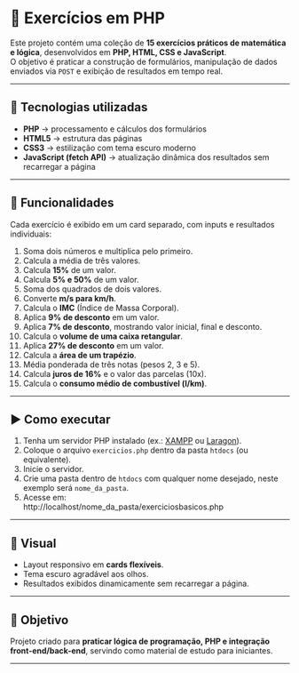 # 📝 Exercícios em PHP

Este projeto contém uma coleção de **15 exercícios práticos de matemática e lógica**, desenvolvidos em **PHP, HTML, CSS e JavaScript**.  
O objetivo é praticar a construção de formulários, manipulação de dados enviados via `POST` e exibição de resultados em tempo real.

---

## 🚀 Tecnologias utilizadas
- **PHP** → processamento e cálculos dos formulários  
- **HTML5** → estrutura das páginas  
- **CSS3** → estilização com tema escuro moderno  
- **JavaScript (fetch API)** → atualização dinâmica dos resultados sem recarregar a página  

---

## 📂 Funcionalidades
Cada exercício é exibido em um card separado, com inputs e resultados individuais:

1. Soma dois números e multiplica pelo primeiro.  
2. Calcula a média de três valores.  
3. Calcula **15%** de um valor.  
4. Calcula **5% e 50%** de um valor.  
5. Soma dos quadrados de dois valores.  
6. Converte **m/s para km/h**.  
7. Calcula o **IMC** (Índice de Massa Corporal).  
8. Aplica **9% de desconto** em um valor.  
9. Aplica **7% de desconto**, mostrando valor inicial, final e desconto.  
10. Calcula o **volume de uma caixa retangular**.  
11. Aplica **27% de desconto** em um valor.  
12. Calcula a **área de um trapézio**.  
13. Média ponderada de três notas (pesos 2, 3 e 5).  
14. Calcula **juros de 16%** e o valor das parcelas (10x).  
15. Calcula o **consumo médio de combustível (l/km)**.  

---

## ▶️ Como executar
1. Tenha um servidor PHP instalado (ex.: [XAMPP](https://www.apachefriends.org/pt_br/index.html) ou [Laragon](https://laragon.org/)).  
2. Coloque o arquivo `exercicios.php` dentro da pasta `htdocs` (ou equivalente).  
3. Inicie o servidor.
4. Crie uma pasta dentro de `htdocs` com qualquer nome desejado, neste exemplo será `nome_da_pasta`.
5. Acesse em:  
  http://localhost/nome_da_pasta/exerciciosbasicos.php

---

## 🎨 Visual
- Layout responsivo em **cards flexíveis**.  
- Tema escuro agradável aos olhos.  
- Resultados exibidos dinamicamente sem recarregar a página.  

---

## 📌 Objetivo
Projeto criado para **praticar lógica de programação, PHP e integração front-end/back-end**, servindo como material de estudo para iniciantes.

---
